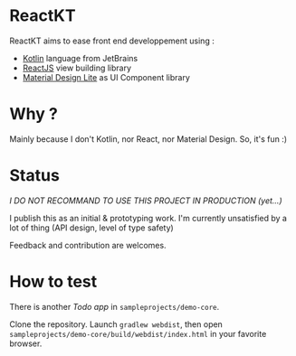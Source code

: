 # ReactKT

ReactKT aims to ease front end developpement using :
* [Kotlin](https://kotlinlang.org) language from JetBrains
* [ReactJS](https://facebook.github.io/react/) view building library
* [Material Design Lite](http://www.getmdl.io) as UI Component library

# Why ?

Mainly because I don't Kotlin, nor React, nor Material Design. So, it's fun :)

# Status

*I DO NOT RECOMMAND TO USE THIS PROJECT IN PRODUCTION* _(yet...)_

I publish this as an initial & prototyping work. I'm currently unsatisfied by a lot of thing (API design, level of type safety)

Feedback and contribution are welcomes.

# How to test

There is another _Todo app_ in `sampleprojects/demo-core`.

Clone the repository. Launch `gradlew webdist`, then open `sampleprojects/demo-core/build/webdist/index.html` in your favorite browser.
